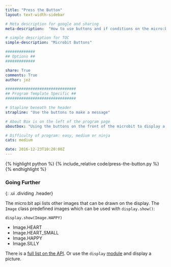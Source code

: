```yaml
---
title: "Press the Button"
layout: text-width-sidebar

# Meta description for google and sharing
meta-description:  "How to use buttons and if conditions on the micro:bit in Python."

# simple description for TOC
simple-description: "Microbit Buttons"

#############
## Options ##
#############

share: True
comments: True
author: jez

###############################
## Program Template Specific ##
###############################

# Stapline beneath the header
strapline: "Use the buttons to make a message"

# About Box is on the left of the program page
aboutbox: "Using the buttons on the front of the microbit to display a message"

# Difficulty of program: easy, medium or ninja
cats: medium

date: 2016-12-23T10:20:00Z
---
```


{% highlight python %}
{% include_relative code/press-the-button.py %}
{% endhighlight %}

### Going Further
{: .ui .dividing .header}

The micro:bit api lists other images that can be drawn on the display. The `Image` class predefined images which can be used with `display.show()`:

`display.show(Image.HAPPY)`

* Image.HEART
* Image.HEART_SMALL
* Image.HAPPY
* Image.SILLY


There is a [full list on the API](http://microbit-micropython.readthedocs.org/en/latest/image.html). Or use the `display` [module](http://microbit-micropython.readthedocs.org/en/latest/display.html) and display a picture.

